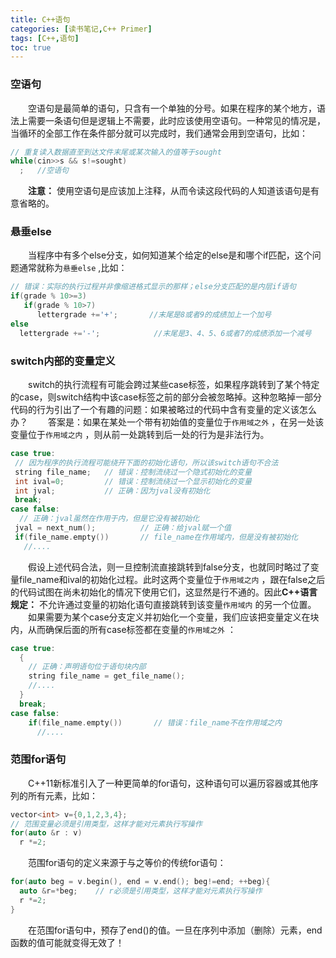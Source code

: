 ```yaml
---
title: C++语句
categories: [读书笔记,C++ Primer]
tags: [C++,语句]
toc: true
---
```


### 空语句

　　空语句是最简单的语句，只含有一个单独的分号。如果在程序的某个地方，语法上需要一条语句但是逻辑上不需要，此时应该使用空语句。一种常见的情况是，当循环的全部工作在条件部分就可以完成时，我们通常会用到空语句，比如：

<!--more-->

```c++
// 重复读入数据直至到达文件末尾或某次输入的值等于sought
while(cin>>s && s!=sought)
  ;   //空语句
```

　　**注意：** 使用空语句是应该加上注释，从而令读这段代码的人知道该语句是有意省略的。

### 悬垂else

　　当程序中有多个else分支，如何知道某个给定的else是和哪个if匹配，这个问题通常就称为`悬垂else` ,比如：

```c++
// 错误：实际的执行过程并非像缩进格式显示的那样；else分支匹配的是内层if语句
if(grade % 10>=3)
   if(grade % 10>7)
      lettergrade +='+';       //末尾是8或者9的成绩加上一个加号
else
  lettergrade +='-';            //末尾是3、4、5、6或者7的成绩添加一个减号
```

### switch内部的变量定义

　　switch的执行流程有可能会跨过某些case标签，如果程序跳转到了某个特定的case，则switch结构中该case标签之前的部分会被忽略掉。这种忽略掉一部分代码的行为引出了一个有趣的问题：如果被略过的代码中含有变量的定义该怎么办？
　　答案是：如果在某处一个带有初始值的变量位于`作用域之外` ，在另一处该变量位于`作用域之内` ，则从前一处跳转到后一处的行为是非法行为。

```c++
case true:
 // 因为程序的执行流程可能绕开下面的初始化语句，所以该switch语句不合法
 string file_name;   // 错误：控制流绕过一个隐式初始化的变量
 int ival=0;         // 错误：控制流绕过一个显示初始化的变量
 int jval;           // 正确：因为jval没有初始化
 break;
case false:
  // 正确：jval虽然在作用于内，但是它没有被初始化
 jval = next_num();          // 正确：给jval赋一个值
 if(file_name.empty())       // file_name在作用域内，但是没有被初始化
   //....
```

　　假设上述代码合法，则一旦控制流直接跳转到false分支，也就同时略过了变量file_name和ival的初始化过程。此时这两个变量位于`作用域之内` ，跟在false之后的代码试图在尚未初始化的情况下使用它们，这显然是行不通的。因此**C++语言规定：** 不允许通过变量的初始化语句直接跳转到该变量`作用域内` 的另一个位置。
　　如果需要为某个case分支定义并初始化一个变量，我们应该把变量定义在块内，从而确保后面的所有case标签都在变量的`作用域之外` ：

```c++
case true:
  {
    // 正确：声明语句位于语句块内部
    string file_name = get_file_name();
    //....
  }
  break;
case false:
	if(file_name.empty())       // 错误：file_name不在作用域之内
      //....
```

### 范围for语句

　　C++11新标准引入了一种更简单的for语句，这种语句可以遍历容器或其他序列的所有元素，比如：

```c++
vector<int> v={0,1,2,3,4};
// 范围变量必须是引用类型，这样才能对元素执行写操作
for(auto &r : v)
  r *=2;
```

　　范围for语句的定义来源于与之等价的传统for语句：

```c++
for(auto beg = v.begin(), end = v.end(); beg!=end; ++beg){
  auto &r=*beg;    // r必须是引用类型，这样才能对元素执行写操作
  r *=2;
}
```

　　在范围for语句中，预存了end()的值。一旦在序列中添加（删除）元素，end函数的值可能就变得无效了！

